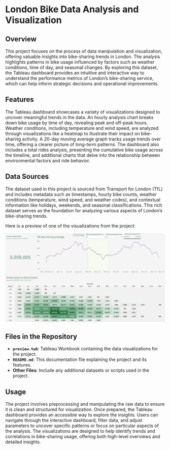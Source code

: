 # London Bike Data Analysis and Visualization

## Overview
This project focuses on the process of data manipulation and visualization, offering valuable insights into bike-sharing trends in London. The analysis highlights patterns in bike usage influenced by factors such as weather conditions, time of day, and seasonal changes. By exploring this dataset, the Tableau dashboard provides an intuitive and interactive way to understand the performance metrics of London’s bike-sharing service, which can help inform strategic decisions and operational improvements.

## Features
The Tableau dashboard showcases a variety of visualizations designed to uncover meaningful trends in the data. An hourly analysis chart breaks down bike usage by time of day, revealing peak and off-peak hours. Weather conditions, including temperature and wind speed, are analyzed through visualizations like a heatmap to illustrate their impact on bike-sharing activity. A 20-day moving average graph tracks usage trends over time, offering a clearer picture of long-term patterns. The dashboard also includes a total rides analysis, presenting the cumulative bike usage across the timeline, and additional charts that delve into the relationship between environmental factors and ride behavior.

## Data Sources
The dataset used in this project is sourced from Transport for London (TfL) and includes metadata such as timestamps, hourly bike counts, weather conditions (temperature, wind speed, and weather codes), and contextual information like holidays, weekends, and seasonal classifications. This rich dataset serves as the foundation for analyzing various aspects of London’s bike-sharing trends.

Here is a preview of one of the visualizations from the project:

![LondonBikesAnalysis](preview.png)

## Files in the Repository
- **`preview.twb`**: Tableau Workbook containing the data visualizations for the project.
- **`README.md`**: This documentation file explaining the project and its features.
- **Other Files**: Include any additional datasets or scripts used in the project.

## Usage
The project involves preprocessing and manipulating the raw data to ensure it is clean and structured for visualization. Once prepared, the Tableau dashboard provides an accessible way to explore the insights. Users can navigate through the interactive dashboard, filter data, and adjust parameters to uncover specific patterns or focus on particular aspects of the analysis. The visualizations are designed to help identify trends and correlations in bike-sharing usage, offering both high-level overviews and detailed insights.
